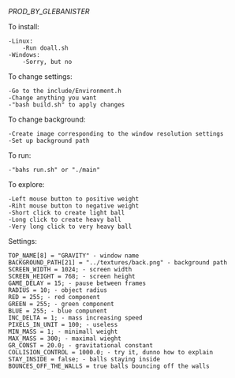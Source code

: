 *_PROD_BY_GLEBANISTER_*

To install:

	-Linux:
		-Run doall.sh
	-Windows:
		-Sorry, but no


To change settings:

	-Go to the include/Environment.h
	-Change anything you want
	-"bash build.sh" to apply changes


To change background:

	-Create image corresponding to the window resolution settings
	-Set up background path


To run:

	-"bahs run.sh" or "./main" 

To explore:

	-Left mouse button to positive weight
	-Riht mouse button to negative weight
	-Short click to create light ball
	-Long click to create heavy ball
	-Very long click to very heavy ball


Settings:

	TOP_NAME[8] = "GRAVITY" - window name
	BACKGROUND_PATH[21] = "../textures/back.png" - background path
	SCREEN_WIDTH = 1024; - screen width
	SCREEN_HEIGHT = 768; - screen height
	GAME_DELAY = 15; - pause between frames
	RADIUS = 10; - object radius
	RED = 255; - red component
	GREEN = 255; - green component
	BLUE = 255; - blue compunent
	INC_DELTA = 1; - mass increasing speed
	PIXELS_IN_UNIT = 100; - useless
	MIN_MASS = 1; - minimall weight
	MAX_MASS = 300; - maximal wieght
	GR_CONST = 20.0; - gravitational constant
	COLLISION_CONTROL = 1000.0; - try it, dunno how to explain
	STAY_INSIDE = false; - balls staying inside
	BOUNCES_OFF_THE_WALLS = true balls bouncing off the walls
